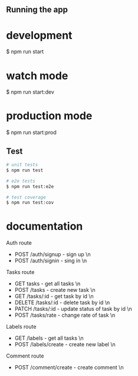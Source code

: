 
## Running the app

# development
$ npm run start

# watch mode
$ npm run start:dev

# production mode
$ npm run start:prod

## Test

```bash
# unit tests
$ npm run test

# e2e tests
$ npm run test:e2e

# test coverage
$ npm run test:cov
```

# documentation

Auth route 

- POST /auth/signup - sign up \n
- POST /auth/signin - sing in \n

Tasks route

- GET tasks - get all tasks \n
- POST /tasks - create new task \n
- GET /tasks/:id - get task by id \n
- DELETE /tasks/:id - delete task by id \n
- PATCH /tasks/:id - update status of task by id \n
- POST /tasks/rate - change rate of task \n

Labels route

- GET /labels - get all tasks \n
- POST /labels/create - create new label \n

Comment route

- POST /comment/create - create comment \n